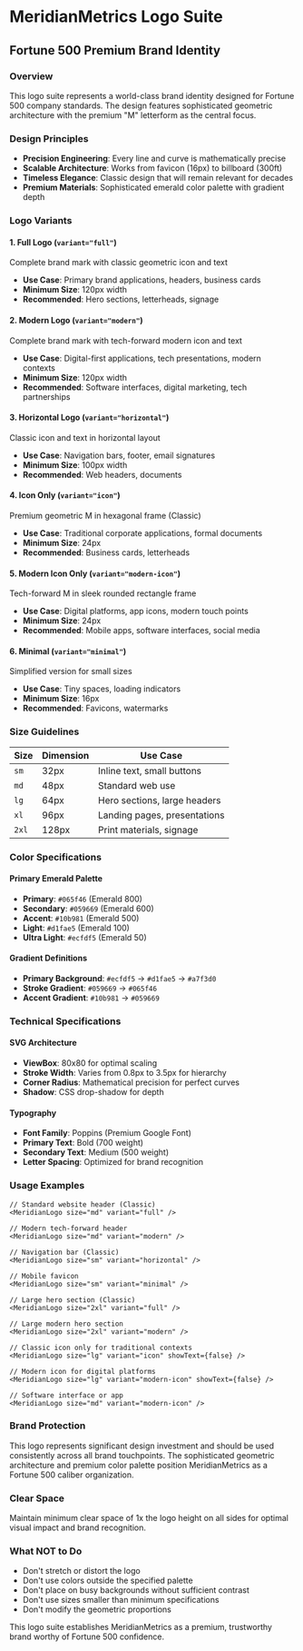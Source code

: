 # MeridianMetrics Logo Suite
## Fortune 500 Premium Brand Identity

### Overview
This logo suite represents a world-class brand identity designed for Fortune 500 company standards. The design features sophisticated geometric architecture with the premium "M" letterform as the central focus.

### Design Principles
- **Precision Engineering**: Every line and curve is mathematically precise
- **Scalable Architecture**: Works from favicon (16px) to billboard (300ft)
- **Timeless Elegance**: Classic design that will remain relevant for decades
- **Premium Materials**: Sophisticated emerald color palette with gradient depth

### Logo Variants

#### 1. Full Logo (`variant="full"`)
Complete brand mark with classic geometric icon and text
- **Use Case**: Primary brand applications, headers, business cards
- **Minimum Size**: 120px width
- **Recommended**: Hero sections, letterheads, signage

#### 2. Modern Logo (`variant="modern"`)
Complete brand mark with tech-forward modern icon and text
- **Use Case**: Digital-first applications, tech presentations, modern contexts
- **Minimum Size**: 120px width
- **Recommended**: Software interfaces, digital marketing, tech partnerships

#### 3. Horizontal Logo (`variant="horizontal"`)
Classic icon and text in horizontal layout
- **Use Case**: Navigation bars, footer, email signatures
- **Minimum Size**: 100px width
- **Recommended**: Web headers, documents

#### 4. Icon Only (`variant="icon"`)
Premium geometric M in hexagonal frame (Classic)
- **Use Case**: Traditional corporate applications, formal documents
- **Minimum Size**: 24px
- **Recommended**: Business cards, letterheads

#### 5. Modern Icon Only (`variant="modern-icon"`)
Tech-forward M in sleek rounded rectangle frame
- **Use Case**: Digital platforms, app icons, modern touch points
- **Minimum Size**: 24px
- **Recommended**: Mobile apps, software interfaces, social media

#### 6. Minimal (`variant="minimal"`)
Simplified version for small sizes
- **Use Case**: Tiny spaces, loading indicators
- **Minimum Size**: 16px
- **Recommended**: Favicons, watermarks

### Size Guidelines

| Size | Dimension | Use Case |
|------|-----------|----------|
| `sm` | 32px | Inline text, small buttons |
| `md` | 48px | Standard web use |
| `lg` | 64px | Hero sections, large headers |
| `xl` | 96px | Landing pages, presentations |
| `2xl` | 128px | Print materials, signage |

### Color Specifications

#### Primary Emerald Palette
- **Primary**: `#065f46` (Emerald 800)
- **Secondary**: `#059669` (Emerald 600)
- **Accent**: `#10b981` (Emerald 500)
- **Light**: `#d1fae5` (Emerald 100)
- **Ultra Light**: `#ecfdf5` (Emerald 50)

#### Gradient Definitions
- **Primary Background**: `#ecfdf5` → `#d1fae5` → `#a7f3d0`
- **Stroke Gradient**: `#059669` → `#065f46`
- **Accent Gradient**: `#10b981` → `#059669`

### Technical Specifications

#### SVG Architecture
- **ViewBox**: 80x80 for optimal scaling
- **Stroke Width**: Varies from 0.8px to 3.5px for hierarchy
- **Corner Radius**: Mathematical precision for perfect curves
- **Shadow**: CSS drop-shadow for depth

#### Typography
- **Font Family**: Poppins (Premium Google Font)
- **Primary Text**: Bold (700 weight)
- **Secondary Text**: Medium (500 weight)
- **Letter Spacing**: Optimized for brand recognition

### Usage Examples

```tsx
// Standard website header (Classic)
<MeridianLogo size="md" variant="full" />

// Modern tech-forward header
<MeridianLogo size="md" variant="modern" />

// Navigation bar (Classic)
<MeridianLogo size="sm" variant="horizontal" />

// Mobile favicon
<MeridianLogo size="sm" variant="minimal" />

// Large hero section (Classic)
<MeridianLogo size="2xl" variant="full" />

// Large modern hero section
<MeridianLogo size="2xl" variant="modern" />

// Classic icon only for traditional contexts
<MeridianLogo size="lg" variant="icon" showText={false} />

// Modern icon for digital platforms
<MeridianLogo size="lg" variant="modern-icon" showText={false} />

// Software interface or app
<MeridianLogo size="md" variant="modern-icon" />
```

### Brand Protection
This logo represents significant design investment and should be used consistently across all brand touchpoints. The sophisticated geometric architecture and premium color palette position MeridianMetrics as a Fortune 500 caliber organization.

### Clear Space
Maintain minimum clear space of 1x the logo height on all sides for optimal visual impact and brand recognition.

### What NOT to Do
- Don't stretch or distort the logo
- Don't use colors outside the specified palette
- Don't place on busy backgrounds without sufficient contrast
- Don't use sizes smaller than minimum specifications
- Don't modify the geometric proportions

This logo suite establishes MeridianMetrics as a premium, trustworthy brand worthy of Fortune 500 confidence.
